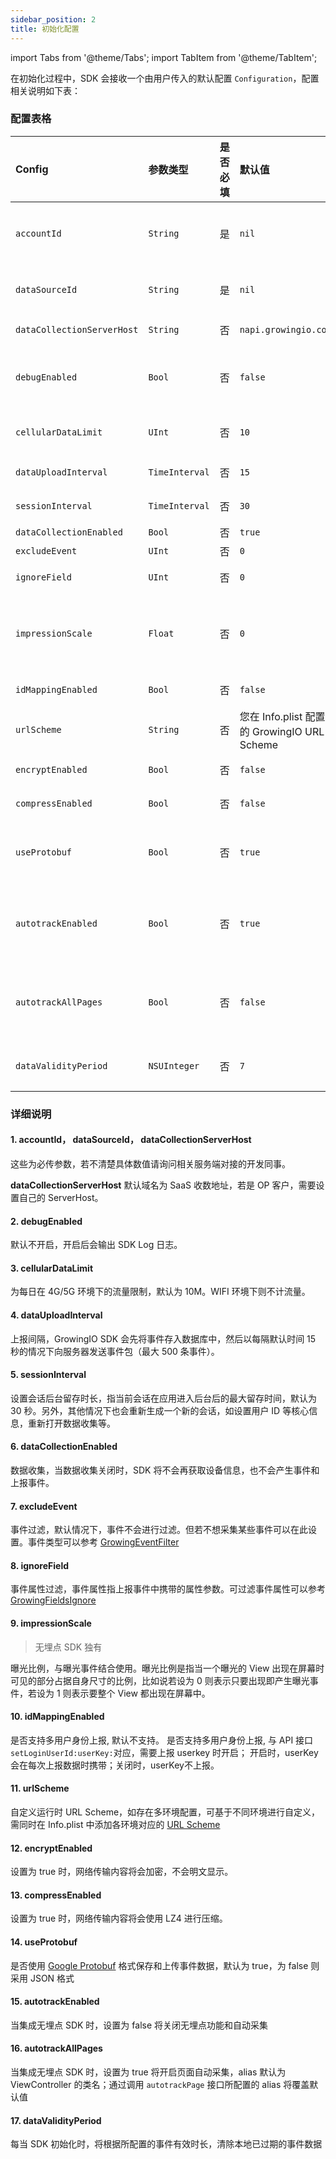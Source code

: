 ```yaml
---
sidebar_position: 2
title: 初始化配置
---
```


import Tabs from '@theme/Tabs';
import TabItem from '@theme/TabItem';

在初始化过程中，SDK 会接收一个由用户传入的默认配置 `Configuration`，配置相关说明如下表：

### 配置表格

| Config                       | 参数类型 | 是否必填 | 默认值 | 说明 | 其它 | 版本 |
| :-------------------------   | :------   | :----:  |:------  |:------| :---: | --------------------------   |
| `accountId`                  | `String`  | 是      | `nil`   | 项目 ID(AccountID)，每个应用对应唯一值 | - |  |
| `dataSourceId`            | `String`  | 是      | `nil`   | 应用的 DataSourceId，唯一值 | - |  |
| `dataCollectionServerHost`| `String`  | 否      | `napi.growingio.com`   | 服务端部署后的  ServerHost | - |  |
| `debugEnabled`            | `Bool` | 否      | `false`  | 调试模式，会打印 SDK log，抛出错误异常，在线上环境请关闭 | - |  |
| `cellularDataLimit`       | `UInt`     | 否      | `10`     | 每天发送数据的流量限制，单位 MB | - |  |
| `dataUploadInterval`      | `TimeInterval`     | 否      | `15`     | 数据发送的间隔，单位秒 | - |  |
| `sessionInterval`         | `TimeInterval`     | 否      | `30`     | 会话后台留存时长，单位秒 | - |  |
| `dataCollectionEnabled`   | `Bool` | 否      | `true`   | 是否采集数据 | - |  |
| `excludeEvent`            | `UInt`     | 否      | `0`      | 设置事件过滤 | - |  |
| `ignoreField`             | `UInt`     | 否      | `0`      | 设置事件属性过滤 | - |  |
| `impressionScale`         | `Float`   | 否      | `0`      | 元素曝光事件中的比例因子,范围 [0-1] | <font color='red'>无埋点独有</font> |  |
| `idMappingEnabled` | `Bool` | 否 | `false` | 是否开启多用户身份上报 | - |  |
| `urlScheme` | `String` | 否 | 您在 Info.plist 配置的 GrowingIO URL Scheme | 自定义 URL Scheme | - |  |
| `encryptEnabled` | `Bool` | 否 | `false` | 是否开启网络传输加密 | - |  |
| `compressEnabled` | `Bool` | 否 | `false` | 是否开启网络传输压缩 | - | >=4.3.0 |
| `useProtobuf` | `Bool` | 否 | `true` | 是否采用 Protobuf 格式保存和上传事件数据 | - |  |
| `autotrackEnabled` | `Bool` | 否 | `true` | 是否开启无埋点采集 | <font color='red'>无埋点独有</font> |  |
| `autotrackAllPages` | `Bool` | 否 | `false` | 是否开启页面自动采集 | <font color='red'>无埋点独有</font> | >=4.2.0 |
| `dataValidityPeriod`         | `NSUInteger`     | 否      | `7`     | 本地未上报的事件数据有效时长，单位天 | - | >=4.3.0 |

### 详细说明

#### 1. **accountId**， **dataSourceId**， **dataCollectionServerHost**

这些为必传参数，若不清楚具体数值请询问相关服务端对接的开发同事。

**dataCollectionServerHost** 默认域名为 SaaS 收数地址，若是 OP 客户，需要设置自己的 ServerHost。

#### 2. **debugEnabled**

默认不开启，开启后会输出 SDK Log 日志。

#### 3. **cellularDataLimit**

为每日在 4G/5G 环境下的流量限制，默认为 10M。WIFI 环境下则不计流量。

#### 4. **dataUploadInterval**

上报间隔，GrowingIO SDK 会先将事件存入数据库中，然后以每隔默认时间 15 秒的情况下向服务器发送事件包（最大 500 条事件）。

#### 5. **sessionInterval**

设置会话后台留存时长，指当前会话在应用进入后台后的最大留存时间，默认为 30 秒。另外，其他情况下也会重新生成一个新的会话，如设置用户 ID 等核心信息，重新打开数据收集等。

#### 6. **dataCollectionEnabled**

数据收集，当数据收集关闭时，SDK 将不会再获取设备信息，也不会产生事件和上报事件。

#### 7. **excludeEvent**

事件过滤，默认情况下，事件不会进行过滤。但若不想采集某些事件可以在此设置。事件类型可以参考 [GrowingEventFilter](https://github.com/growingio/growingio-sdk-ios-autotracker/blob/master/GrowingTrackerCore/Public/GrowingEventFilter.h)

#### 8. **ignoreField**

事件属性过滤，事件属性指上报事件中携带的属性参数。可过滤事件属性可以参考 [GrowingFieldsIgnore](https://github.com/growingio/growingio-sdk-ios-autotracker/blob/master/GrowingTrackerCore/Public/GrowingFieldsIgnore.h)

#### 9. **impressionScale**

> 无埋点 SDK 独有

曝光比例，与曝光事件结合使用。曝光比例是指当一个曝光的 View 出现在屏幕时可见的部分占据自身尺寸的比例，比如说若设为 0 则表示只要出现即产生曝光事件，若设为 1 则表示要整个 View 都出现在屏幕中。

#### 10. **idMappingEnabled**

是否支持多用户身份上报, 默认不支持。
是否支持多用户身份上报, 与 API 接口`setLoginUserId:userKey:`对应，需要上报 userkey 时开启； 开启时，userKey会在每次上报数据时携带；关闭时，userKey不上报。

#### 11. **urlScheme**

自定义运行时 URL Scheme，如存在多环境配置，可基于不同环境进行自定义，需同时在 Info.plist 中添加各环境对应的 [URL Scheme](/docs/ios/Introduce#步骤-4-添加-url-scheme-ios-平台)

#### 12. **encryptEnabled**

设置为 true 时，网络传输内容将会加密，不会明文显示。

#### 13. **compressEnabled**

设置为 true 时，网络传输内容将会使用 LZ4 进行压缩。

#### 14. **useProtobuf**

是否使用 [Google Protobuf](https://developers.google.cn/protocol-buffers) 格式保存和上传事件数据，默认为 true，为 false 则采用 JSON 格式

#### 15. **autotrackEnabled**

当集成无埋点 SDK 时，设置为 false 将关闭无埋点功能和自动采集

#### 16. **autotrackAllPages**

当集成无埋点 SDK 时，设置为 true 将开启页面自动采集，alias 默认为 ViewController 的类名；通过调用 `autotrackPage` 接口所配置的 alias 将覆盖默认值

#### 17. **dataValidityPeriod**

每当 SDK 初始化时，将根据所配置的事件有效时长，清除本地已过期的事件数据